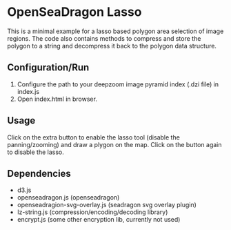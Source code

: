 
# OpenSeaDragon Lasso 
This is a minimal example for a lasso based polygon area selection of image regions. The code also contains methods to compress and store the polygon to a string and decompress it back to the polygon data structure.

## Configuration/Run
1) Configure the path to your deepzoom image pyramid index (.dzi file) in index.js
2) Open index.html in browser.

## Usage
Click on the extra button to enable the lasso tool (disable the panning/zooming) and draw a plygon on the map.
Click on the button again to disable the lasso. 

## Dependencies
- d3.js
- openseadragon.js (openseadragon)
- openseadragion-svg-overlay.js (seadragon svg overlay plugin)
- lz-string.js (compression/encoding/decoding library)
- encrypt.js (some other encryption lib, currently not used)

